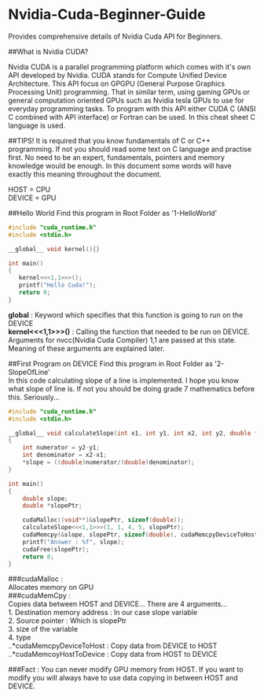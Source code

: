 # Nvidia-Cuda-Beginner-Guide
Provides comprehensive details of Nvidia Cuda API for Beginners.

##What is Nvidia CUDA?

Nvidia CUDA is a parallel programming platform which comes with it's own API developed by Nvidia. CUDA stands for Compute Unified Device Architecture. This API focus on GPGPU (General Purpose Graphics Processing Unit) programming. That in similar term, using gaming GPUs or general computation oriented GPUs such as Nvidia tesla GPUs to use for everyday programming tasks.
To program with this API either CUDA C (ANSI C combined with API interface) or Fortran can be used. In this cheat sheet C language is used. 

##TIPS!
It is required that you know fundamentals of C or C++ programming. If not you should read some text on C language and practise first. No need to be an expert, fundamentals, pointers and memory knowledge would be enough.
In this document some words will have exactly this meaning throughout the document.

HOST = CPU </br>
DEVICE = GPU

##Hello World
Find this program in Root Folder as '1-HelloWorld'
```C
#include "cuda_runtime.h"
#include <stdio.h>

__global__ void kernel(){}

int main()
{
   kernel<<<1,1>>>();
   printf("Hello Cuda!");
   return 0;
}
```

**__global__**  : Keyword which specifies that this function is going to run on the DEVICE </br>
**kernel<<<1,1>>>()** : Calling the function that needed to be run on DEVICE. Arguments for nvcc(Nvidia Cuda Compiler) 1,1 are passed at this state. Meaning of these arguments are explained later. </br>

##First Program on DEVICE
Find this program in Root Folder as '2-SlopeOfLine'</br>
In this code calculating slope of a line is implemented. I hope you know what slope of line is. If not you should be doing grade 7 mathematics before this. Seriously...

```C
#include "cuda_runtime.h"
#include <stdio.h>

__global__ void calculateSlope(int x1, int y1, int x2, int y2, double *slope)
{
	int numerator = y2-y1;
	int denominator = x2-x1;
	*slope = ((double)numerator/(double)denominator);
}

int main()
{
    double slope;
	double *slopePtr;

	cudaMalloc((void**)&slopePtr, sizeof(double));
	calculateSlope<<<1,1>>>(1, 1, 4, 5, slopePtr);
	cudaMemcpy(&slope, slopePtr, sizeof(double), cudaMemcpyDeviceToHost);
	printf("Answer : %f", slope);
	cudaFree(slopePtr);
    return 0;
}
```

###cudaMalloc :  
Allocates memory on GPU </br>
###cudaMemCpy :  
Copies data between HOST and DEVICE... There are 4 arguments...</br>
		1. Destination memory address : In our case slope variable</br>
		2. Source pointer : Which is slopePtr</br>
		3. size of the variable</br>
		4. type</br>
			..*cudaMemcpyDeviceToHost : Copy data from DEVICE to HOST</br>
			..*cudaMemcoyHostToDevice : Copy data from HOST to DEVICE</br>


###Fact : 
You can never modify GPU memory from HOST. If you want to modify you will always have to use data copying in between HOST and DEVICE.



